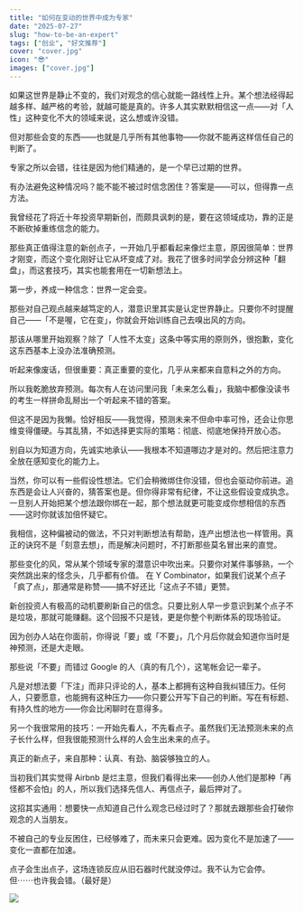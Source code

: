 ```yaml
---
title: "如何在变动的世界中成为专家"
date: "2025-07-27"
slug: "how-to-be-an-expert"
tags: ["创业", "好文推荐"]
cover: "cover.jpg"
icon: "😎"
images: ["cover.jpg"]
---
```

如果这世界是静止不变的，我们对观念的信心就能一路线性上升。某个想法经得起越多样、越严格的考验，就越可能是真的。许多人其实默默相信这一点——对「人性」这种变化不大的领域来说，这么想或许没错。



但对那些会变的东西——也就是几乎所有其他事物——你就不能再这样信任自己的判断了。



专家之所以会错，往往是因为他们精通的，是一个早已过期的世界。



有办法避免这种情况吗？能不能不被过时信念困住？答案是——可以，但得靠一点方法。



我曾经花了将近十年投资早期新创，而颇具讽刺的是，要在这领域成功，靠的正是不断砍掉重练信念的能力。



那些真正值得注意的新创点子，一开始几乎都看起来像烂主意，原因很简单：世界才刚变，而这个变化刚好让它从坏变成了对。我花了很多时间学会分辨这种「翻盘」，而这套技巧，其实也能套用在一切新想法上。



第一步，养成一种信念：世界一定会变。



那些对自己观点越来越笃定的人，潜意识里其实是认定世界静止。只要你不时提醒自己——「不是喔，它在变」，你就会开始训练自己去嗅出风的方向。



那该从哪里开始观察？除了「人性不太变」这条中等实用的原则外，很抱歉，变化这东西基本上没办法准确预测。



听起来像废话，但很重要：真正重要的变化，几乎从来都来自意料之外的方向。



所以我乾脆放弃预测。每次有人在访问里问我「未来怎么看」，我脑中都像没读书的考生一样拼命乱掰出一个听起来不错的答案。



但这不是因为我懒。恰好相反——我觉得，预测未来不但命中率可怜，还会让你思维变得僵硬。与其乱猜，不如选择更实际的策略：彻底、彻底地保持开放心态。



别自以为知道方向，先诚实地承认——我根本不知道哪边才是对的。然后把注意力全放在感知变化的能力上。



当然，你可以有一些假设性想法。它们会稍微绑住你没错，但也会驱动你前进。追东西是会让人兴奋的，猜答案也是。但你得非常有纪律，不让这些假设变成执念。
一旦别人开始把某个想法跟你绑在一起，那个想法就更可能变成你想相信的东西——这时你就该加倍怀疑它。



我相信，这种偏被动的做法，不只对判断想法有帮助，连产出想法也一样管用。真正的诀窍不是「刻意去想」，而是解决问题时，不打断那些莫名冒出来的直觉。



那些变化的风，常从某个领域专家的潜意识中吹出来。只要你对某件事够熟，一个突然跳出来的怪念头，几乎都有价值。
在 Y Combinator，如果我们说某个点子「疯了点」，那通常是称赞——搞不好还比「这点子不错」更赞。



新创投资人有极高的动机要刷新自己的信念。只要比别人早一步意识到某个点子不是垃圾，那就可能赚翻。这个回报不只是钱，更是你整个判断体系的现场验证。



因为创办人站在你面前，你得说「要」或「不要」，几个月后你就会知道你当时是神预测，还是大走眼。



那些说「不要」而错过 Google 的人（真的有几个），这笔帐会记一辈子。



凡是对想法要「下注」而非只评论的人，基本上都拥有这种自我纠错压力。任何人，只要愿意，也能拥有这种压力——你只要公开写下自己的判断。写在有标题、有持久性的地方——你会比闲聊时在意得多。



另一个我很常用的技巧：一开始先看人，不先看点子。虽然我们无法预测未来的点子长什么样，但我很能预测什么样的人会生出未来的点子。



真正的新点子，来自那种：认真、有劲、脑袋够独立的人。



当初我们其实觉得 Airbnb 是烂主意，但我们看得出来——创办人他们是那种「再怪都不会怕」的人，所以我们选择先信人、再信点子，最后押对了。



这招其实通用：想要快一点知道自己什么观念已经过时了？那就去跟那些会打破你观念的人当朋友。



不被自己的专业反困住，已经够难了，而未来只会更难。因为变化不是加速了——变化一直都在加速。



点子会生出点子，这场连锁反应从旧石器时代就没停过。我不认为它会停。
但⋯⋯也许我会错。（最好是）




![](https://prod-files-secure.s3.us-west-2.amazonaws.com/112d0858-5090-4d34-a606-b75eb8d65fd2/46476355-9cf3-4e99-9b7a-3531bc426380/1000202064.png?X-Amz-Algorithm=AWS4-HMAC-SHA256&X-Amz-Content-Sha256=UNSIGNED-PAYLOAD&X-Amz-Credential=ASIAZI2LB466SPNPVA44%2F20250915%2Fus-west-2%2Fs3%2Faws4_request&X-Amz-Date=20250915T033548Z&X-Amz-Expires=3600&X-Amz-Security-Token=IQoJb3JpZ2luX2VjEPD%2F%2F%2F%2F%2F%2F%2F%2F%2F%2FwEaCXVzLXdlc3QtMiJHMEUCIQDS5GeKMSIoQzAPatzRIHLDt3d0rc14kLf%2BQaz9MqwoIAIgLbtDmXtSvBHJZjhsehhkLONhZCW%2F1HvZg%2B9t5mHHFYIq%2FwMIaRAAGgw2Mzc0MjMxODM4MDUiDIOWdFJrluTBMeMzoircA8Ya0fO2KD2xgJzKTIpcBrT%2FWgAGEmQ7R4%2BwCMzY8bNVZAZPryzlQ0nVj6E46T1u1hEUL43qaFogyuRsWSkLBZAl8cT3T%2Bmo5Sf0NefNiiFOIOL%2FG%2Faa%2BHMxrm19v3pOkN86Lf6DbLinlu9jL%2FNyzkdpHfT7OL1fHD7PckzEf%2BiFcb%2Fe92jNGLiGDrse2SerBNQmY7%2BGnNLahrymV6o7t1ZuqJ8GG9Gd9WjbOMscjqMfVPoQyYuA5SiNHPDIOKB36LmktTyIO7dTq14NizU1NBWsQsL%2FdBlVXI%2Fmz1R1NvmBf8%2FW6YqF%2FDiECk436lHe2Hdg3g%2BQwG7PUAIujWUKtTFV8Ms3MlUldgkgPLmJqp6fsNx0kedqzX8o8A8uvRBdh5Ktq11Lf59jAunZ6TiqgiKUnjLjdSqa3a4CwU3k9QNHh0TgReRAtnLa8e6k8sYqrro8mbCrXEUFVhJyqyDDfKejOZSGCCmOVnfigffNJEthxmsGvuK6m07W34RPuZWSjoUOnMGqTvnN0tnOhoYbC7Nl96VcO5gIQGRJAXMnsjND%2F%2BHKTNAndrZKFIYFjJ5Tw8tGkmGiyq6sZXDg045F%2FbknU3XudCiMwsKVNpQ%2BTi%2FpSracU9qYyeA%2BKd3vMPmcncYGOqUBr2vJdLHivbehKpKVEMM%2BO6NRi85wvbrRLZTPLssK4OpI8M2FTggV9pT5zObYdChLZg34Ei82Jm%2BBAGxaMiITyvQn7PVIS01O6XiQBANLzAgUHyhGHOmLHcg37FdHdK8ZhVNZx1xAmt8Gv0prR4atUhBsaLxp%2FtFCORIyuuWHSzq7%2Bq0YzQIZ57Z6lBOKH56qhziDghvNU%2BS70KJ9ivmwZOXTRFyu&X-Amz-Signature=587ab7aa1a3c9e5780c5e471b6b5bb1b84110443d92082d60d888cf0ec54b7a7&X-Amz-SignedHeaders=host&x-amz-checksum-mode=ENABLED&x-id=GetObject)

